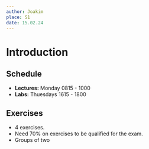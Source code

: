 ```yaml
---
author: Joakim
place: S1
date: 15.02.24
---
```


# Introduction

## Schedule

- **Lectures:** Monday 0815 - 1000
- **Labs:** Thuesdays 1615 - 1800

## Exercises

- 4 exercises.
- Need 70% on exercises to be qualified for the exam.
- Groups of two

